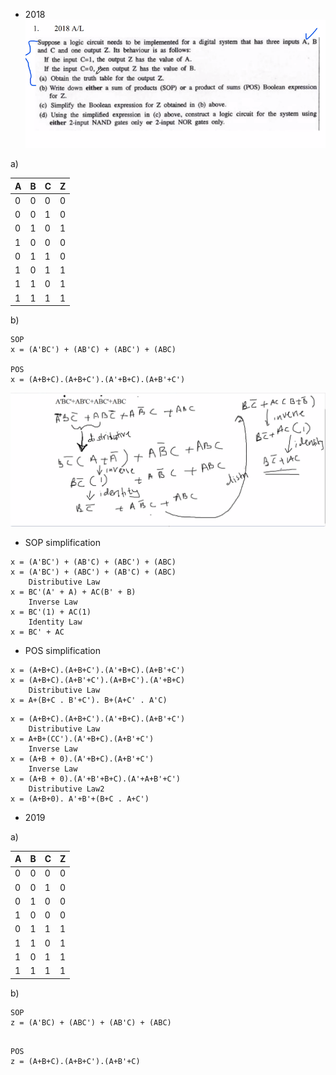 - 2018
![](../../../assets/Images%201/Pasted%20image%2020220924141800.png)

a) 

| A   | B   | C   | Z   |
| --- | --- | --- | --- |
| 0   | 0   | 0   | 0   |
| 0   | 0   | 1   | 0   |
| 0   | 1   | 0   | 1   |
| 1   | 0   | 0   | 0   |
| 0   | 1   | 1   | 0   |
| 1   | 0   | 1   | 1   |
| 1   | 1   | 0   | 1   |
| 1   | 1   | 1   | 1   |

b)
```
SOP
x = (A'BC') + (AB'C) + (ABC') + (ABC)

POS
x = (A+B+C).(A+B+C').(A'+B+C).(A+B'+C')
```

![](../../../assets/Images%201/Pasted%20image%2020221001124241.png)

- SOP simplification
```
x = (A'BC') + (AB'C) + (ABC') + (ABC)
x = (A'BC') + (ABC') + (AB'C) + (ABC)
	Distributive Law
x = BC'(A' + A) + AC(B' + B)
	Inverse Law
x = BC'(1) + AC(1)
	Identity Law
x = BC' + AC
```

- POS simplification
```
x = (A+B+C).(A+B+C').(A'+B+C).(A+B'+C')
x = (A+B+C).(A+B'+C').(A+B+C').(A'+B+C)
	Distributive Law
x = A+(B+C . B'+C'). B+(A+C' . A'C)

```

```
x = (A+B+C).(A+B+C').(A'+B+C).(A+B'+C')
	Distributive Law
x = A+B+(CC').(A'+B+C).(A+B'+C')
	Inverse Law
x = (A+B + 0).(A'+B+C).(A+B'+C')
	Inverse Law
x = (A+B + 0).(A'+B'+B+C).(A'+A+B'+C')
	Distributive Law2
x = (A+B+0). A'+B'+(B+C . A+C')

```

- 2019

a) 

| A   | B   | C   | Z   |
| --- | --- | --- | --- |
| 0   | 0   | 0   | 0   |
| 0   | 0   | 1   | 0   |
| 0   | 1   | 0   | 0   |
| 1   | 0   | 0   | 0   |
| 0   | 1   | 1   | 1   |
| 1   | 1   | 0   | 1   |
| 1   | 0   | 1   | 1   |
| 1   | 1   | 1   | 1   |

b)

```
SOP
z = (A'BC) + (ABC') + (AB'C) + (ABC)


```

```
POS
z = (A+B+C).(A+B+C').(A+B'+C)

```